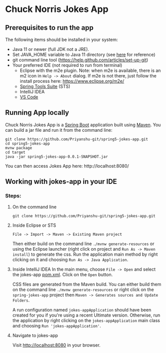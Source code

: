 # Chuck Norris Jokes App

## Prerequisites to run the app
The following items should be installed in your system:
* Java 11 or newer (full JDK not a JRE).
* Set JAVA_HOME variable to Java 11 directory (see [here](https://www.baeldung.com/java-home-on-windows-7-8-10-mac-os-x-linux) for reference)
* git command line tool (https://help.github.com/articles/set-up-git)
* Your preferred IDE (not required to run from terminal)
    * Eclipse with the m2e plugin. Note: when m2e is available, there is an m2 icon in `Help -> About` dialog. If m2e is
      not there, just follow the install process here: https://www.eclipse.org/m2e/
    * [Spring Tools Suite](https://spring.io/tools) (STS)
    * IntelliJ IDEA
    * [VS Code](https://code.visualstudio.com)

## Running App locally
Chuck Norris Jokes App is a [Spring Boot](https://spring.io/guides/gs/spring-boot) application built using [Maven](https://spring.io/guides/gs/maven/). You can build a jar file and run it from the command line:

```
git clone https://github.com/Priyanshu-git/spring5-jokes-app.git
cd spring5-jokes-app
mvnw package
cd target
java -jar spring5-jokes-app-0.0.1-SNAPSHOT.jar
```

You can then access Jokes App here: http://localhost:8080/

## Working with jokes-app in your IDE

### Steps:

1) On the command line
    ```
    git clone https://github.com/Priyanshu-git/spring5-jokes-app.git
    ```
2) Inside Eclipse or STS
    ```
    File -> Import -> Maven -> Existing Maven project
    ```

   Then either build on the command line `./mvnw generate-resources` or using the Eclipse launcher (right click on project and `Run As -> Maven install`) to generate the css. Run the application main method by right clicking on it and choosing `Run As -> Java Application`.

3) Inside IntelliJ IDEA
   In the main menu, choose `File -> Open` and select the jokes-app [pom.xml](pom.xml). Click on the `Open` button.

   CSS files are generated from the Maven build. You can either build them on the command line `./mvnw generate-resources` or right click on the `spring-jokes-app` project then `Maven -> Generates sources and Update Folders`.

   A run configuration named `jokes-appApplication` should have been created for you if you're using a recent Ultimate version. Otherwise, run the application by right clicking on the `jokes-appApplication` main class and choosing `Run 'jokes-appApplication'`.

4) Navigate to jokes-app

   Visit [http://localhost:8080](http://localhost:8080) in your browser.